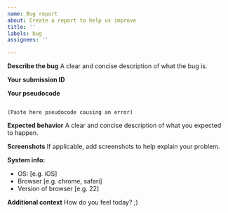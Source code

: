 ```yaml
---
name: Bug report
about: Create a report to help us improve
title: ''
labels: bug
assignees: ''

---
```


**Describe the bug**
A clear and concise description of what the bug is.

**Your submission ID**

**Your pseudocode**
```

(Paste here pseudocode causing an error)

```

**Expected behavior**
A clear and concise description of what you expected to happen.

**Screenshots**
If applicable, add screenshots to help explain your problem.

**System info:**
 - OS: [e.g. iOS]
 - Browser [e.g. chrome, safari]
 - Version of browser [e.g. 22]

**Additional context**
How do you feel today? ;)

